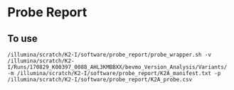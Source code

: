 # Probe Report

## To use 

`/illumina/scratch/K2-I/software/probe_report/probe_wrapper.sh -v /illumina/scratch/K2-I/Runs/170829_K00397_0088_AHL3KMBBXX/bevmo_Version_Analysis/Variants/ -m /illumina/scratch/K2-I/software/probe_report/K2A_manifest.txt -p /illumina/scratch/K2-I/software/probe_report/K2A_probe.csv`
